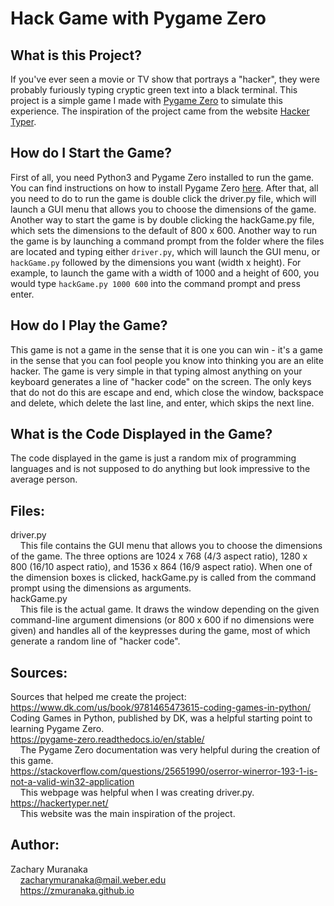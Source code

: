 # Hack Game with Pygame Zero

## What is this Project?

If you've ever seen a movie or TV show that portrays a "hacker", they were probably furiously typing cryptic green text into a black terminal. This project is a simple game I made with [Pygame Zero](https://pygame-zero.readthedocs.io/en/stable/) to simulate this experience. The inspiration of the project came from the website [Hacker Typer](https://hackertyper.net/).

## How do I Start the Game?

First of all, you need Python3 and Pygame Zero installed to run the game. You can find instructions on how to install Pygame Zero [here](https://pygame-zero.readthedocs.io/en/stable/installation.html). After that, all you need to do to run the game is double click the driver.py file, which will launch a GUI menu that allows you to choose the dimensions of the game. Another way to start the game is by double clicking the hackGame.py file, which sets the dimensions to the default of 800 x 600. Another way to run the game is by launching a command prompt from the folder where the files are located and typing either ```driver.py```, which will launch the GUI menu, or ```hackGame.py``` followed by the dimensions you want (width x height). For example, to launch the game with a width of 1000 and a height of 600, you would type ```hackGame.py 1000 600``` into the command prompt and press enter.

## How do I Play the Game?

This game is not a game in the sense that it is one you can win - it's a game in the sense that you can fool people you know into thinking you are an elite hacker. The game is very simple in that typing almost anything on your keyboard generates a line of "hacker code" on the screen. The only keys that do not do this are escape and end, which close the window, backspace and delete, which delete the last line, and enter, which skips the next line.

## What is the Code Displayed in the Game?

The code displayed in the game is just a random mix of programming languages and is not supposed to do anything but look impressive to the average person.

## Files:

driver.py  
&nbsp;&nbsp;&nbsp;&nbsp;This file contains the GUI menu that allows you to choose the dimensions of the game. The three options are 1024 x 768 (4/3 aspect ratio), 1280 x 800 (16/10 aspect ratio), and 1536 x 864 (16/9 aspect ratio). When one of the dimension boxes is clicked, hackGame.py is called from the command prompt using the dimensions as arguments.  
hackGame.py  
&nbsp;&nbsp;&nbsp;&nbsp;This file is the actual game. It draws the window depending on the given command-line argument dimensions (or 800 x 600 if no dimensions were given) and handles all of the keypresses during the game, most of which generate a random line of "hacker code".

## Sources:

Sources that helped me create the project:  
https://www.dk.com/us/book/9781465473615-coding-games-in-python/  
Coding Games in Python, published by DK, was a helpful starting point to learning Pygame Zero.  
https://pygame-zero.readthedocs.io/en/stable/  
&nbsp;&nbsp;&nbsp;&nbsp;The Pygame Zero documentation was very helpful during the creation of this game.  
https://stackoverflow.com/questions/25651990/oserror-winerror-193-1-is-not-a-valid-win32-application  
&nbsp;&nbsp;&nbsp;&nbsp;This webpage was helpful when I was creating driver.py.  
https://hackertyper.net/  
&nbsp;&nbsp;&nbsp;&nbsp;This website was the main inspiration of the project.

## Author:

Zachary Muranaka  
&nbsp;&nbsp;&nbsp;&nbsp;zacharymuranaka@mail.weber.edu  
&nbsp;&nbsp;&nbsp;&nbsp;https://zmuranaka.github.io
